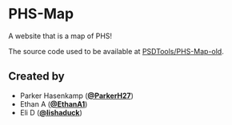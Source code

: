 # PHS-Map

A website that is a map of PHS!

The source code used to be available at [PSDTools/PHS-Map-old](https://github.com/PSDTools/PHS-Map-old/).

## Created by

- Parker Hasenkamp ([**@ParkerH27**](https://github.com/ParkerH27))
- Ethan A ([**@EthanA1**](https://github.com/EthanA1))
- Eli D ([**@lishaduck**](https://github.com/lishaduck))
